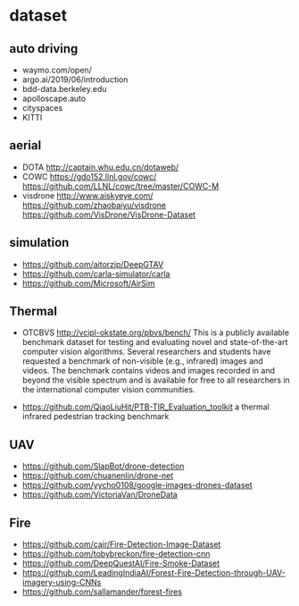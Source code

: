 # dataset
## auto driving
- waymo.com/open/
- argo.ai/2019/06/introduction
- bdd-data.berkeley.edu
- apolloscape.auto
- cityspaces
- KITTI

## aerial
- DOTA
http://captain.whu.edu.cn/dotaweb/
- COWC
https://gdo152.llnl.gov/cowc/
https://github.com/LLNL/cowc/tree/master/COWC-M
- visdrone
http://www.aiskyeye.com/
https://github.com/zhaobaiyu/visdrone
https://github.com/VisDrone/VisDrone-Dataset

## simulation
- https://github.com/aitorzip/DeepGTAV
- https://github.com/carla-simulator/carla
- https://github.com/Microsoft/AirSim

## Thermal
- OTCBVS
http://vcipl-okstate.org/pbvs/bench/
This is a publicly available benchmark dataset for testing and evaluating novel and state-of-the-art computer vision algorithms. Several researchers and students have requested a benchmark of non-visible (e.g., infrared) images and videos. The benchmark contains videos and images recorded in and beyond the visible spectrum and is available for free to all researchers in the international computer vision communities. 

- https://github.com/QiaoLiuHit/PTB-TIR_Evaluation_toolkit
a thermal infrared pedestrian tracking benchmark


## UAV
- https://github.com/SlapBot/drone-detection
- https://github.com/chuanenlin/drone-net
- https://github.com/yycho0108/google-images-drones-dataset
- https://github.com/VictoriaVan/DroneData

## Fire
- https://github.com/cair/Fire-Detection-Image-Dataset
- https://github.com/tobybreckon/fire-detection-cnn
- https://github.com/DeepQuestAI/Fire-Smoke-Dataset
- https://github.com/LeadingIndiaAI/Forest-Fire-Detection-through-UAV-imagery-using-CNNs
- https://github.com/sallamander/forest-fires
